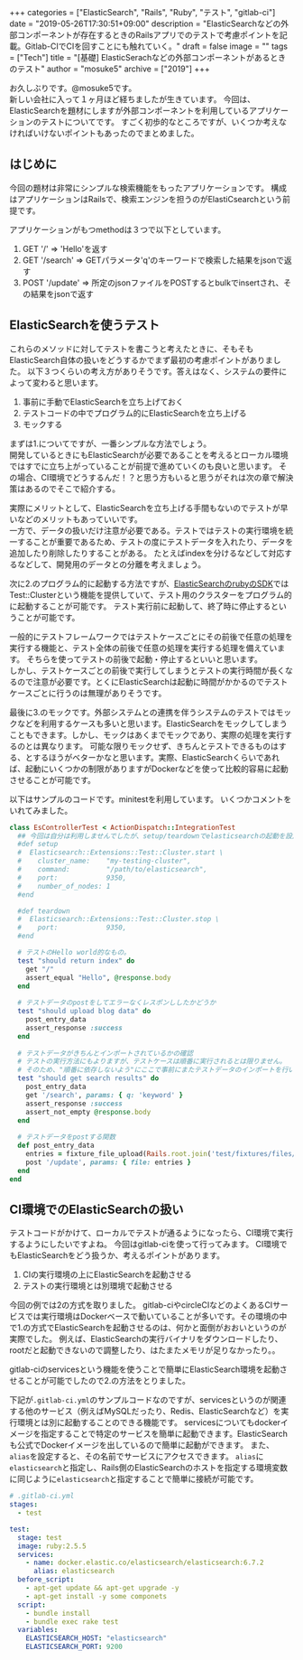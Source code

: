 +++
categories = ["ElasticSearch", "Rails", "Ruby", "テスト", "gitlab-ci"]
date = "2019-05-26T17:30:51+09:00"
description = "ElasticSearchなどの外部コンポーネントが存在するときのRailsアプリでのテストで考慮ポイントを記載。Gitlab-CIでCIを回すことにも触れていく。"
draft = false
image = ""
tags = ["Tech"]
title = "[基礎] ElasticSerachなどの外部コンポーネントがあるときのテスト"
author = "mosuke5"
archive = ["2019"]
+++

お久しぶりです。@mosuke5です。  
新しい会社に入って１ヶ月ほど経ちましたが生きています。
今回は、ElasticSearchを題材にしますが外部コンポーネントを利用しているアプリケーションのテストについてです。
すごく初歩的なところですが、いくつか考えなければいけないポイントもあったのでまとめました。

## はじめに
今回の題材は非常にシンプルな検索機能をもったアプリケーションです。
構成はアプリケーションはRailsで、検索エンジンを担うのがElastiCsearchという前提です。

アプリケーションがもつmethodは３つで以下としています。

1. GET '/'  => 'Hello'を返す
1. GET '/search' => GETパラメータ'q'のキーワードで検索した結果をjsonで返す
1. POST '/update' => 所定のjsonファイルをPOSTするとbulkでinsertされ、その結果をjsonで返す
<!--more-->

## ElasticSearchを使うテスト
これらのメソッドに対してテストを書こうと考えたときに、そもそもElasticSearch自体の扱いをどうするかでまず最初の考慮ポイントがありました。
以下３つくらいの考え方がありそうです。答えはなく、システムの要件によって変わると思います。

1. 事前に手動でElasticSearchを立ち上げておく
2. テストコードの中でプログラム的にElasticSearchを立ち上げる
3. モックする

まずは1.についてですが、一番シンプルな方法でしょう。  
開発しているときにもElasticSearchが必要であることを考えるとローカル環境ではすでに立ち上がっていることが前提で進めていくのも良いと思います。
その場合、CI環境でどうするんだ！？と思う方もいると思うがそれは次の章で解決策はあるのでそこで紹介する。

実際にメリットとして、ElasticSearchを立ち上げる手間もないのでテストが早いなどのメリットもあっていいです。  
一方で、データの扱いだけ注意が必要である。テストではテストの実行環境を統一することが重要であるため、テストの度にテストデータを入れたり、データを追加したり削除したりすることがある。
たとえばindexを分けるなどして対応するなどして、開発用のデータとの分離を考えましょう。

次に2.のプログラム的に起動する方法ですが、[ElasticSearchのrubyのSDK](https://github.com/elastic/elasticsearch-ruby/tree/master/elasticsearch-extensions)ではTest::Clusterという機能を提供していて、テスト用のクラスターをプログラム的に起動することが可能です。
テスト実行前に起動して、終了時に停止するということが可能です。

一般的にテストフレームワークではテストケースごとにその前後で任意の処理を実行する機能と、テスト全体の前後で任意の処理を実行する処理を備えています。
そちらを使ってテストの前後で起動・停止するといいと思います。  
しかし、テストケースごとの前後で実行してしまうとテストの実行時間が長くなるので注意が必要です。とくにElasticSearchは起動に時間がかかるのでテストケースごとに行うのは無理がありそうです。

最後に3.のモックです。外部システムとの連携を伴うシステムのテストではモックなどを利用するケースも多いと思います。ElasticSearchをモックしてしまうこともできます。しかし、モックはあくまでモックであり、実際の処理を実行するのとは異なります。
可能な限りモックせず、きちんとテストできるものはする、とするほうがベターかなと思います。実際、ElasticSearchくらいであれば、起動にいくつかの制限がありますがDockerなどを使って比較的容易に起動させることが可能です。

以下はサンプルのコードです。minitestを利用しています。
いくつかコメントをいれてみました。

```ruby
class EsControllerTest < ActionDispatch::IntegrationTest
  ## 今回は自分は利用しませんでしたが、setup/teardownでelasticsearchの起動を設定することも可能です。
  #def setup
  #  Elasticsearch::Extensions::Test::Cluster.start \
  #    cluster_name:    "my-testing-cluster",
  #    command:         "/path/to/elasticsearch",
  #    port:            9350,
  #    number_of_nodes: 1
  #end

  #def teardown
  #  Elasticsearch::Extensions::Test::Cluster.stop \
  #    port:            9350,
  #end

  # テストのHello world的なもの。
  test "should return index" do
    get "/"
    assert_equal "Hello", @response.body
  end
  
  # テストデータのpostをしてエラーなくレスポンししたかどうか
  test "should upload blog data" do
    post_entry_data
    assert_response :success
  end
  
  # テストデータがきちんとインポートされているかの確認
  # テストの実行方法にもよりますが、テストケースは順番に実行されるとは限りません。
  # そのため、"順番に依存しないよう"にここで事前にまたテストデータのインポートを行います。
  test "should get search results" do
    post_entry_data
    get '/search', params: { q: 'keyword' }
    assert_response :success
    assert_not_empty @response.body
  end
  
  # テストデータをpostする関数
  def post_entry_data
    entries = fixture_file_upload(Rails.root.join('test/fixtures/files/entries.json'))
    post '/update', params: { file: entries }
  end
end
```

## CI環境でのElasticSearchの扱い
テストコードがかけて、ローカルでテストが通るようになったら、CI環境で実行するようにしたいですよね。
今回はgitlab-ciを使って行ってみます。
CI環境でもElasticSearchをどう扱うか、考えるポイントがあります。

1. CIの実行環境の上にElasticSearchを起動させる
2. テストの実行環境とは別環境で起動させる

今回の例では2の方式を取りました。
gitlab-ciやcircleCIなどのよくあるCIサービスでは実行環境はDockerベースで動いていることが多いです。その環境の中で1.の方式でElasticSearchを起動させるのは、何かと面倒がおおいというのが実際でした。
例えば、ElasticSearchの実行バイナリをダウンロードしたり、rootだと起動できないので調整したり、はたまたメモリが足りなかったり。。

gitlab-ciのservicesという機能を使うことで簡単にElasticSearch環境を起動させることが可能でしたので2.の方法をとりました。

下記が`.gitlab-ci.yml`のサンプルコードなのですが、servicesというのが関連する他のサービス（例えばMySQLだったり、Redis、ElasticSearchなど）を実行環境とは別に起動することのできる機能です。
servicesについてもdockerイメージを指定することで特定のサービスを簡単に起動できます。ElasticSearchも公式でDockerイメージを出しているので簡単に起動ができます。
また、`alias`を設定すると、その名前でサービスにアクセスできます。
`alias`に`elasticsearch`と指定し、Rails側のElasticSearchのホストを指定する環境変数に同じように`elasticsearch`と指定することで簡単に接続が可能です。

```yml
# .gitlab-ci.yml
stages:
  - test

test:
  stage: test
  image: ruby:2.5.5
  services:
    - name: docker.elastic.co/elasticsearch/elasticsearch:6.7.2
      alias: elasticsearch
  before_script:
    - apt-get update && apt-get upgrade -y
    - apt-get install -y some componets
  script:
    - bundle install
    - bundle exec rake test
  variables:
    ELASTICSEARCH_HOST: "elasticsearch"
    ELASTICSEARCH_PORT: 9200
```
